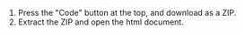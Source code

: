1. Press the "Code" button at the top, and download as a ZIP.
2. Extract the ZIP and open the html document.
